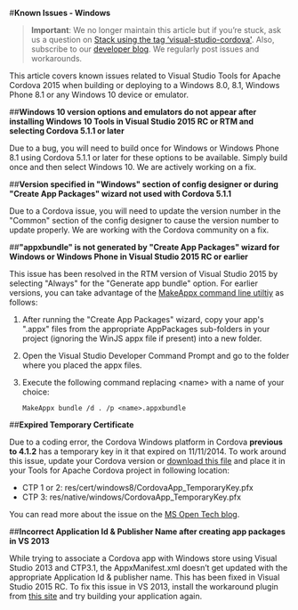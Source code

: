 <properties pageTitle="Known Issues - Windows"
  description="This is an article on bower tutorial"
  services=""
  documentationCenter=""
  authors="kirupa" />
  <tags ms.technology="cordova" ms.prod="visual-studio-dev14"
     ms.service="na"
     ms.devlang="javascript"
     ms.topic="article"
     ms.tgt_pltfrm="mobile-multiple"
     ms.workload="na"
     ms.date="09/10/2015"
     ms.author="kirupac"/>

#**Known Issues - Windows**

> **Important**: We no longer maintain this article but if you’re stuck, ask us a question on [Stack using the tag ‘visual-studio-cordova'](http://stackoverflow.com/questions/tagged/visual-studio-cordova). Also, subscribe to our [developer blog](http://microsoft.github.io/vstacoblog/). We regularly post issues and workarounds.

This article covers known issues related to Visual Studio Tools for Apache Cordova 2015 when building or deploying to a Windows 8.0, 8.1, Windows Phone 8.1 or any Windows 10 device or emulator.

##**Windows 10 version options and emulators do not appear after installing Windows 10 Tools in Visual Studio 2015 RC or RTM and selecting Cordova 5.1.1 or later**

Due to a bug, you will need to build once for Windows or Windows Phone 8.1 using Cordova 5.1.1 or later for these options to be available. Simply build once and then select Windows 10. We are actively working on a fix.

##**Version specified in "Windows" section of config designer or during "Create App Packages" wizard not used with Cordova 5.1.1**

Due to a Cordova issue, you will need to update the version number in the "Common" section of the config designer to cause the version number to update properly. We are working with the Cordova community on a fix.

##**"appxbundle" is not generated by "Create App Packages" wizard for Windows or Windows Phone in Visual Studio 2015 RC or earlier**

This issue has been resolved in the RTM version of Visual Studio 2015 by selecting "Always" for the "Generate app bundle" option. For earlier versions, you can take advantage of the [MakeAppx command line utiltiy](http://go.microsoft.com/fwlink/?linkid=618904) as follows:

1. After running the "Create App Packages" wizard, copy your app's ".appx" files from the appropriate AppPackages sub-folders in your project (ignoring the WinJS appx file if present) into a new folder.

2. Open the Visual Studio Developer Command Prompt and go to the folder where you placed the appx files.

3. Execute the following command replacing &lt;name&gt; with a name of your choice:

	~~~~~~~~~~~~~~~~~~~~~~~~
	MakeAppx bundle /d . /p <name>.appxbundle
	~~~~~~~~~~~~~~~~~~~~~~~~

##**Expired Temporary Certificate**

Due to a coding error, the Cordova Windows platform in Cordova **previous to 4.1.2** has a temporary key in it that expired on 11/11/2014. To work around this issue, update your Cordova version or [download this file](https://git-wip-us.apache.org/repos/asf?p=cordova-windows.git;a=blob;f=template/CordovaApp_TemporaryKey.pfx;h=90d7ab2208ce170d176a2ac8a60eb22fbc1cbf7a;hb=refs/tags/3.7.1) and place it in your Tools for Apache Cordova project in following location:

* CTP 1 or 2: res/cert/windows8/CordovaApp_TemporaryKey.pfx
* CTP 3: res/native/windows/CordovaApp_TemporaryKey.pfx

You can read more about the issue on the [MS Open Tech blog](http://go.microsoft.com/fwlink/?linkid=518810).

##**Incorrect Application Id & Publisher Name after creating app packages in VS 2013**

While trying to associate a Cordova app with Windows store using Visual Studio 2013 and CTP3.1, the AppxManifest.xml doesn’t get updated with the appropriate Application Id & publisher name. This has been fixed in Visual Studio 2015 RC. To fix this issue in VS 2013, install the workaround plugin from [this site](https://github.com/Chuxel/taco-tricks/tree/master/plugin-windows-package-fix) and try building your application again.
